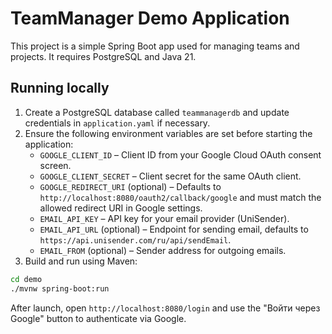 # TeamManager Demo Application

This project is a simple Spring Boot app used for managing teams and projects. It requires PostgreSQL and Java 21.

## Running locally

1. Create a PostgreSQL database called `teammanagerdb` and update credentials in `application.yaml` if necessary.
2. Ensure the following environment variables are set before starting the application:
   - `GOOGLE_CLIENT_ID` – Client ID from your Google Cloud OAuth consent screen.
   - `GOOGLE_CLIENT_SECRET` – Client secret for the same OAuth client.
   - `GOOGLE_REDIRECT_URI` (optional) – Defaults to `http://localhost:8080/oauth2/callback/google` and must match the allowed redirect URI in Google settings.
   - `EMAIL_API_KEY` – API key for your email provider (UniSender).
   - `EMAIL_API_URL` (optional) – Endpoint for sending email, defaults to `https://api.unisender.com/ru/api/sendEmail`.
   - `EMAIL_FROM` (optional) – Sender address for outgoing emails.
3. Build and run using Maven:

```bash
cd demo
./mvnw spring-boot:run
```

After launch, open `http://localhost:8080/login` and use the "Войти через Google" button to authenticate via Google.

